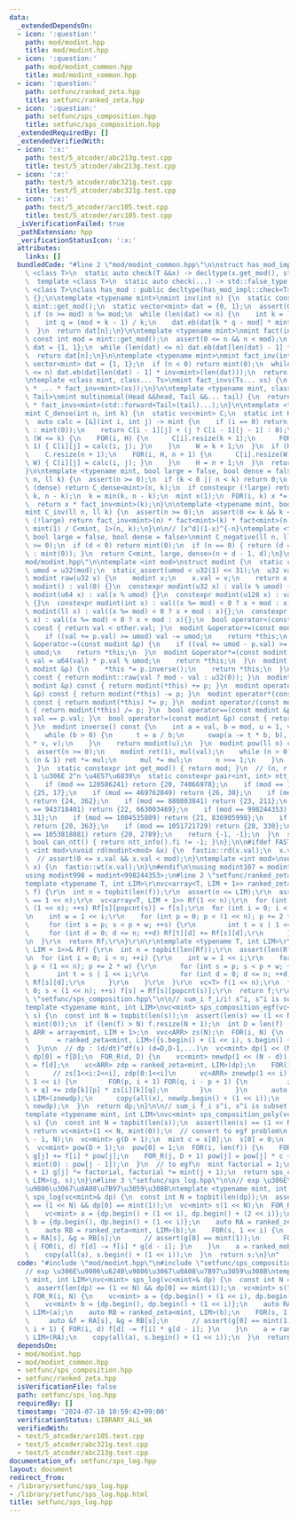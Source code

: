 ```yaml
---
data:
  _extendedDependsOn:
  - icon: ':question:'
    path: mod/modint.hpp
    title: mod/modint.hpp
  - icon: ':question:'
    path: mod/modint_common.hpp
    title: mod/modint_common.hpp
  - icon: ':question:'
    path: setfunc/ranked_zeta.hpp
    title: setfunc/ranked_zeta.hpp
  - icon: ':question:'
    path: setfunc/sps_composition.hpp
    title: setfunc/sps_composition.hpp
  _extendedRequiredBy: []
  _extendedVerifiedWith:
  - icon: ':x:'
    path: test/5_atcoder/abc213g.test.cpp
    title: test/5_atcoder/abc213g.test.cpp
  - icon: ':x:'
    path: test/5_atcoder/abc321g.test.cpp
    title: test/5_atcoder/abc321g.test.cpp
  - icon: ':x:'
    path: test/5_atcoder/arc105.test.cpp
    title: test/5_atcoder/arc105.test.cpp
  _isVerificationFailed: true
  _pathExtension: hpp
  _verificationStatusIcon: ':x:'
  attributes:
    links: []
  bundledCode: "#line 2 \"mod/modint_common.hpp\"\n\nstruct has_mod_impl {\n  template\
    \ <class T>\n  static auto check(T &&x) -> decltype(x.get_mod(), std::true_type{});\n\
    \  template <class T>\n  static auto check(...) -> std::false_type;\n};\n\ntemplate\
    \ <class T>\nclass has_mod : public decltype(has_mod_impl::check<T>(std::declval<T>()))\
    \ {};\n\ntemplate <typename mint>\nmint inv(int n) {\n  static const int mod =\
    \ mint::get_mod();\n  static vector<mint> dat = {0, 1};\n  assert(0 <= n);\n \
    \ if (n >= mod) n %= mod;\n  while (len(dat) <= n) {\n    int k = len(dat);\n\
    \    int q = (mod + k - 1) / k;\n    dat.eb(dat[k * q - mod] * mint::raw(q));\n\
    \  }\n  return dat[n];\n}\n\ntemplate <typename mint>\nmint fact(int n) {\n  static\
    \ const int mod = mint::get_mod();\n  assert(0 <= n && n < mod);\n  static vector<mint>\
    \ dat = {1, 1};\n  while (len(dat) <= n) dat.eb(dat[len(dat) - 1] * mint::raw(len(dat)));\n\
    \  return dat[n];\n}\n\ntemplate <typename mint>\nmint fact_inv(int n) {\n  static\
    \ vector<mint> dat = {1, 1};\n  if (n < 0) return mint(0);\n  while (len(dat)\
    \ <= n) dat.eb(dat[len(dat) - 1] * inv<mint>(len(dat)));\n  return dat[n];\n}\n\
    \ntemplate <class mint, class... Ts>\nmint fact_invs(Ts... xs) {\n  return (mint(1)\
    \ * ... * fact_inv<mint>(xs));\n}\n\ntemplate <typename mint, class Head, class...\
    \ Tail>\nmint multinomial(Head &&head, Tail &&... tail) {\n  return fact<mint>(head)\
    \ * fact_invs<mint>(std::forward<Tail>(tail)...);\n}\n\ntemplate <typename mint>\n\
    mint C_dense(int n, int k) {\n  static vvc<mint> C;\n  static int H = 0, W = 0;\n\
    \  auto calc = [&](int i, int j) -> mint {\n    if (i == 0) return (j == 0 ? mint(1)\
    \ : mint(0));\n    return C[i - 1][j] + (j ? C[i - 1][j - 1] : 0);\n  };\n  if\
    \ (W <= k) {\n    FOR(i, H) {\n      C[i].resize(k + 1);\n      FOR(j, W, k +\
    \ 1) { C[i][j] = calc(i, j); }\n    }\n    W = k + 1;\n  }\n  if (H <= n) {\n\
    \    C.resize(n + 1);\n    FOR(i, H, n + 1) {\n      C[i].resize(W);\n      FOR(j,\
    \ W) { C[i][j] = calc(i, j); }\n    }\n    H = n + 1;\n  }\n  return C[n][k];\n\
    }\n\ntemplate <typename mint, bool large = false, bool dense = false>\nmint C(ll\
    \ n, ll k) {\n  assert(n >= 0);\n  if (k < 0 || n < k) return 0;\n  if constexpr\
    \ (dense) return C_dense<mint>(n, k);\n  if constexpr (!large) return multinomial<mint>(n,\
    \ k, n - k);\n  k = min(k, n - k);\n  mint x(1);\n  FOR(i, k) x *= mint(n - i);\n\
    \  return x * fact_inv<mint>(k);\n}\n\ntemplate <typename mint, bool large = false>\n\
    mint C_inv(ll n, ll k) {\n  assert(n >= 0);\n  assert(0 <= k && k <= n);\n  if\
    \ (!large) return fact_inv<mint>(n) * fact<mint>(k) * fact<mint>(n - k);\n  return\
    \ mint(1) / C<mint, 1>(n, k);\n}\n\n// [x^d](1-x)^{-n}\ntemplate <typename mint,\
    \ bool large = false, bool dense = false>\nmint C_negative(ll n, ll d) {\n  assert(n\
    \ >= 0);\n  if (d < 0) return mint(0);\n  if (n == 0) { return (d == 0 ? mint(1)\
    \ : mint(0)); }\n  return C<mint, large, dense>(n + d - 1, d);\n}\n#line 3 \"\
    mod/modint.hpp\"\n\ntemplate <int mod>\nstruct modint {\n  static constexpr u32\
    \ umod = u32(mod);\n  static_assert(umod < u32(1) << 31);\n  u32 val;\n\n  static\
    \ modint raw(u32 v) {\n    modint x;\n    x.val = v;\n    return x;\n  }\n  constexpr\
    \ modint() : val(0) {}\n  constexpr modint(u32 x) : val(x % umod) {}\n  constexpr\
    \ modint(u64 x) : val(x % umod) {}\n  constexpr modint(u128 x) : val(x % umod)\
    \ {}\n  constexpr modint(int x) : val((x %= mod) < 0 ? x + mod : x){};\n  constexpr\
    \ modint(ll x) : val((x %= mod) < 0 ? x + mod : x){};\n  constexpr modint(i128\
    \ x) : val((x %= mod) < 0 ? x + mod : x){};\n  bool operator<(const modint &other)\
    \ const { return val < other.val; }\n  modint &operator+=(const modint &p) {\n\
    \    if ((val += p.val) >= umod) val -= umod;\n    return *this;\n  }\n  modint\
    \ &operator-=(const modint &p) {\n    if ((val += umod - p.val) >= umod) val -=\
    \ umod;\n    return *this;\n  }\n  modint &operator*=(const modint &p) {\n   \
    \ val = u64(val) * p.val % umod;\n    return *this;\n  }\n  modint &operator/=(const\
    \ modint &p) {\n    *this *= p.inverse();\n    return *this;\n  }\n  modint operator-()\
    \ const { return modint::raw(val ? mod - val : u32(0)); }\n  modint operator+(const\
    \ modint &p) const { return modint(*this) += p; }\n  modint operator-(const modint\
    \ &p) const { return modint(*this) -= p; }\n  modint operator*(const modint &p)\
    \ const { return modint(*this) *= p; }\n  modint operator/(const modint &p) const\
    \ { return modint(*this) /= p; }\n  bool operator==(const modint &p) const { return\
    \ val == p.val; }\n  bool operator!=(const modint &p) const { return val != p.val;\
    \ }\n  modint inverse() const {\n    int a = val, b = mod, u = 1, v = 0, t;\n\
    \    while (b > 0) {\n      t = a / b;\n      swap(a -= t * b, b), swap(u -= t\
    \ * v, v);\n    }\n    return modint(u);\n  }\n  modint pow(ll n) const {\n  \
    \  assert(n >= 0);\n    modint ret(1), mul(val);\n    while (n > 0) {\n      if\
    \ (n & 1) ret *= mul;\n      mul *= mul;\n      n >>= 1;\n    }\n    return ret;\n\
    \  }\n  static constexpr int get_mod() { return mod; }\n  // (n, r), r \u306F\
    \ 1 \u306E 2^n \u4E57\u6839\n  static constexpr pair<int, int> ntt_info() {\n\
    \    if (mod == 120586241) return {20, 74066978};\n    if (mod == 167772161) return\
    \ {25, 17};\n    if (mod == 469762049) return {26, 30};\n    if (mod == 754974721)\
    \ return {24, 362};\n    if (mod == 880803841) return {23, 211};\n    if (mod\
    \ == 943718401) return {22, 663003469};\n    if (mod == 998244353) return {23,\
    \ 31};\n    if (mod == 1004535809) return {21, 836905998};\n    if (mod == 1045430273)\
    \ return {20, 363};\n    if (mod == 1051721729) return {20, 330};\n    if (mod\
    \ == 1053818881) return {20, 2789};\n    return {-1, -1};\n  }\n  static constexpr\
    \ bool can_ntt() { return ntt_info().fi != -1; }\n};\n\n#ifdef FASTIO\ntemplate\
    \ <int mod>\nvoid rd(modint<mod> &x) {\n  fastio::rd(x.val);\n  x.val %= mod;\n\
    \  // assert(0 <= x.val && x.val < mod);\n}\ntemplate <int mod>\nvoid wt(modint<mod>\
    \ x) {\n  fastio::wt(x.val);\n}\n#endif\n\nusing modint107 = modint<1000000007>;\n\
    using modint998 = modint<998244353>;\n#line 2 \"setfunc/ranked_zeta.hpp\"\n\r\n\
    template <typename T, int LIM>\r\nvc<array<T, LIM + 1>> ranked_zeta(const vc<T>&\
    \ f) {\r\n  int n = topbit(len(f));\r\n  assert(n <= LIM);\r\n  assert(len(f)\
    \ == 1 << n);\r\n  vc<array<T, LIM + 1>> Rf(1 << n);\r\n  for (int s = 0; s <\
    \ (1 << n); ++s) Rf[s][popcnt(s)] = f[s];\r\n  for (int i = 0; i < n; ++i) {\r\
    \n    int w = 1 << i;\r\n    for (int p = 0; p < (1 << n); p += 2 * w) {\r\n \
    \     for (int s = p; s < p + w; ++s) {\r\n        int t = s | 1 << i;\r\n   \
    \     for (int d = 0; d <= n; ++d) Rf[t][d] += Rf[s][d];\r\n      }\r\n    }\r\
    \n  }\r\n  return Rf;\r\n}\r\n\r\ntemplate <typename T, int LIM>\r\nvc<T> ranked_mobius(vc<array<T,\
    \ LIM + 1>>& Rf) {\r\n  int n = topbit(len(Rf));\r\n  assert(len(Rf) == 1 << n);\r\
    \n  for (int i = 0; i < n; ++i) {\r\n    int w = 1 << i;\r\n    for (int p = 0;\
    \ p < (1 << n); p += 2 * w) {\r\n      for (int s = p; s < p + w; ++s) {\r\n \
    \       int t = s | 1 << i;\r\n        for (int d = 0; d <= n; ++d) Rf[t][d] -=\
    \ Rf[s][d];\r\n      }\r\n    }\r\n  }\r\n  vc<T> f(1 << n);\r\n  for (int s =\
    \ 0; s < (1 << n); ++s) f[s] = Rf[s][popcnt(s)];\r\n  return f;\r\n}\n#line 2\
    \ \"setfunc/sps_composition.hpp\"\n\n// sum_i f_i/i! s^i, s^i is subset-convolution\n\
    template <typename mint, int LIM>\nvc<mint> sps_composition_egf(vc<mint>& f, vc<mint>&\
    \ s) {\n  const int N = topbit(len(s));\n  assert(len(s) == (1 << N) && s[0] ==\
    \ mint(0));\n  if (len(f) > N) f.resize(N + 1);\n  int D = len(f) - 1;\n  using\
    \ ARR = array<mint, LIM + 1>;\n  vvc<ARR> zs(N);\n  FOR(i, N) {\n    zs[i]\n \
    \       = ranked_zeta<mint, LIM>({s.begin() + (1 << i), s.begin() + (2 << i)});\n\
    \  }\n\n  // dp : (d/dt)^df(s) (d=D,D-1,...)\n  vc<mint> dp(1 << (N - D));\n \
    \ dp[0] = f[D];\n  FOR_R(d, D) {\n    vc<mint> newdp(1 << (N - d));\n    newdp[0]\
    \ = f[d];\n    vc<ARR> zdp = ranked_zeta<mint, LIM>(dp);\n    FOR(i, N - d) {\n\
    \      // zs[1<<i:2<<i], zdp[0:1<<i]\n      vc<ARR> znewdp(1 << i);\n      FOR(k,\
    \ 1 << i) {\n        FOR(p, i + 1) FOR(q, i - p + 1) {\n          znewdp[k][p\
    \ + q] += zdp[k][p] * zs[i][k][q];\n        }\n      }\n      auto x = ranked_mobius<mint,\
    \ LIM>(znewdp);\n      copy(all(x), newdp.begin() + (1 << i));\n    }\n    swap(dp,\
    \ newdp);\n  }\n  return dp;\n}\n\n// sum_i f_i s^i, s^i is subset-convolution\n\
    template <typename mint, int LIM>\nvc<mint> sps_composition_poly(vc<mint> f, vc<mint>\
    \ s) {\n  const int N = topbit(len(s));\n  assert(len(s) == (1 << N));\n  if (f.empty())\
    \ return vc<mint>(1 << N, mint(0));\n  // convert to egf problem\n  int D = min<int>(len(f)\
    \ - 1, N);\n  vc<mint> g(D + 1);\n  mint c = s[0];\n  s[0] = 0;\n  // (x+c)^i\n\
    \  vc<mint> pow(D + 1);\n  pow[0] = 1;\n  FOR(i, len(f)) {\n    FOR(j, D + 1)\
    \ g[j] += f[i] * pow[j];\n    FOR_R(j, D + 1) pow[j] = pow[j] * c + (j == 0 ?\
    \ mint(0) : pow[j - 1]);\n  }\n  // to egf\n  mint factorial = 1;\n  FOR(j, D\
    \ + 1) g[j] *= factorial, factorial *= mint(j + 1);\n  return sps_composition_egf<mint,\
    \ LIM>(g, s);\n}\n#line 3 \"setfunc/sps_log.hpp\"\n\n// exp \u306E\u9006\u624B\
    \u9806\u3067\u8A08\u7B97\u3059\u308B\ntemplate <typename mint, int LIM>\nvc<mint>\
    \ sps_log(vc<mint>& dp) {\n  const int N = topbit(len(dp));\n  assert(len(dp)\
    \ == (1 << N) && dp[0] == mint(1));\n  vc<mint> s(1 << N);\n  FOR_R(i, N) {\n\
    \    vc<mint> a = {dp.begin() + (1 << i), dp.begin() + (2 << i)};\n    vc<mint>\
    \ b = {dp.begin(), dp.begin() + (1 << i)};\n    auto RA = ranked_zeta<mint, LIM>(a);\n\
    \    auto RB = ranked_zeta<mint, LIM>(b);\n    FOR(s, 1 << i) {\n      auto &f\
    \ = RA[s], &g = RB[s];\n      // assert(g[0] == mint(1));\n      FOR(d, i + 1)\
    \ { FOR(i, d) f[d] -= f[i] * g[d - i]; }\n    }\n    a = ranked_mobius<mint, LIM>(RA);\n\
    \    copy(all(a), s.begin() + (1 << i));\n  }\n  return s;\n}\n"
  code: "#include \"mod/modint.hpp\"\n#include \"setfunc/sps_composition.hpp\"\n\n\
    // exp \u306E\u9006\u624B\u9806\u3067\u8A08\u7B97\u3059\u308B\ntemplate <typename\
    \ mint, int LIM>\nvc<mint> sps_log(vc<mint>& dp) {\n  const int N = topbit(len(dp));\n\
    \  assert(len(dp) == (1 << N) && dp[0] == mint(1));\n  vc<mint> s(1 << N);\n \
    \ FOR_R(i, N) {\n    vc<mint> a = {dp.begin() + (1 << i), dp.begin() + (2 << i)};\n\
    \    vc<mint> b = {dp.begin(), dp.begin() + (1 << i)};\n    auto RA = ranked_zeta<mint,\
    \ LIM>(a);\n    auto RB = ranked_zeta<mint, LIM>(b);\n    FOR(s, 1 << i) {\n \
    \     auto &f = RA[s], &g = RB[s];\n      // assert(g[0] == mint(1));\n      FOR(d,\
    \ i + 1) { FOR(i, d) f[d] -= f[i] * g[d - i]; }\n    }\n    a = ranked_mobius<mint,\
    \ LIM>(RA);\n    copy(all(a), s.begin() + (1 << i));\n  }\n  return s;\n}"
  dependsOn:
  - mod/modint.hpp
  - mod/modint_common.hpp
  - setfunc/sps_composition.hpp
  - setfunc/ranked_zeta.hpp
  isVerificationFile: false
  path: setfunc/sps_log.hpp
  requiredBy: []
  timestamp: '2024-07-18 10:59:42+09:00'
  verificationStatus: LIBRARY_ALL_WA
  verifiedWith:
  - test/5_atcoder/arc105.test.cpp
  - test/5_atcoder/abc321g.test.cpp
  - test/5_atcoder/abc213g.test.cpp
documentation_of: setfunc/sps_log.hpp
layout: document
redirect_from:
- /library/setfunc/sps_log.hpp
- /library/setfunc/sps_log.hpp.html
title: setfunc/sps_log.hpp
---
```

